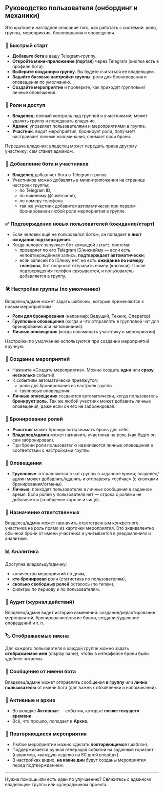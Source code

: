 ## Руководство пользователя (онбординг и механики)

Это краткое и наглядное описание того, как работать с системой: роли, группы, мероприятия, бронирования и оповещения.

### 🚀 Быстрый старт
- **Добавьте бота** в вашу Telegram‑группу.
- **Откройте мини‑приложение (портал)** через Telegram (кнопка есть в профиле бота).
- **Выберите созданную группу**. Вы будете считаться ее владельцем.
- **Задайте базовые настройки группы**: роли для бронирования и оповещения по умолчанию.
- **Создайте мероприятие** и проверьте, как приходят групповые/личные оповещения.

### 👤 Роли и доступ
- **Владелец**: полный контроль над группой и участниками; может удалять группу и передавать владение.
- **Админ**: управляет пользователями и мероприятиями в группе.
- **Участник**: видит мероприятия, бронирует роли, получает/настраивает личные напоминания, снимает свои брони.

Передача владения: владелец может передать права другому участнику; сам станет админом.

### 🤖 Добавление бота и участников
- **Владелец** добавляет бота в Telegram‑группу.
- Участников можно добавлять в мини‑приложении на странице настроек группы:
  - по Telegram ID,
  - по никнейму (@username),
  - по номеру телефона.
  - так же участник добавится автоматически при первом бронировании любой роли мерпориятия в группе.

### ✅ Подтверждение новых пользователей (ожидание/старт)
- Если человек ещё не пользовался ботом, он попадает в **лист ожидания подтверждения**.
- Когда человек запускает бот командой `/start`, система:
  - проверяет по его Telegram ID/никнейму — если есть неподтверждённая запись, **подтверждает автоматически**;
  - если записей по ID/нику нет, но есть **ожидание по номеру телефона**, бот попросит отправить номер (кнопкой). После подтверждения телефон связывается, и пользователь добавляется в группу.

### 🛠 Настройки группы (по умолчанию)
Владелец/админ может задать шаблоны, которые применяются к новым мероприятиям:
- **Роли для бронирования** (например: Ведущий, Техник, Оператор).
- **Групповые оповещения** (когда и что отправлять в групповой чат для бронирования или напоминания).
- **Личные оповещения** (когда напоминать участнику о мероприятии).

Настройки по умолчанию используются при создании мероприятий вручную.

### 📅 Создание мероприятий
- Нажмите «Создать мероприятие». Можно создать **одно** или **сразу несколько** событий.
- К событиям автоматически привяжутся:
  - роли для бронирования из настроек группы,
  - групповые оповещения.
- **Личные оповещения** создаются автоматически, когда пользователь **бронирует роль**. Так же любой участник может добавить личные оповещения, даже если он его не забронировал.

### 🎫 Бронирование ролей
- **Участник** может бронировать/снимать бронь для себя.
- **Владелец/админ** может назначить участника на роль (как будто он сам забронировал).
- При брони роли пользователю назначаются личные оповещения в соответствии с настройками группы.

### 🔔 Оповещения
- **Групповые**: отправляются в чат группы в заданное время; владелец/админ может добавлять/удалять и отправлять «сейчас» (с кнопками бронирования/отмены).
- **Личные**: приходят пользователю в личные сообщения в заданное время. Если ролей у пользователя нет — строка с ролями не добавляется (сообщение короче и чище).

### 👑 Назначение ответственных
Владелец/админ может назначить ответственным конкретного участника на роль прямо из карточки мероприятия. Это эквивалентно обычной брони от имени участника и учитывается в уведомлениях и аналитике.

### 📊 Аналитика
Доступна владельцу/админу:
- количество мероприятий по дням,
- **кто бронировал** роли (статистика по пользователям),
- **сколько свободных ролей** осталось (по типам),
- фильтры по периоду и по пользователям.

### 📜 Аудит (журнал действий)
Владелец/админ видит историю изменений: создание/редактирование мероприятий, бронирование/снятие брони, создание/удаление оповещений и т. п.

### 🏷 Отображаемые имена
Для каждого пользователя в каждой группе можно задать **отображаемое имя** (display name), чтобы в интерфейсе брони были удобнее читаемы.

### 💬 Сообщения от имени бота
Владелец/админ может отправлять сообщения **в группу** или **лично пользователю** от имени бота (для важных объявлений и напоминаний).

### 📂 Активные и архив
- Во вкладке **Активные** — события, которые **позже текущего времени**.
- Всё, что прошло, попадает в **Архив**.

### 🔁 Повторяющиеся мероприятия
- Любое мероприятие можно сделать **повторяющимся** (шаблон).
- Поддерживается ручная генерация событий на заданный горизонт (например, «каждую неделю на 60 дней вперёд»).
- В настройках видно, **на какие дни** будут созданы мероприятия перед подтверждением.

---

Нужна помощь или есть идеи по улучшению? Свяжитесь с админом/владельцем группы или суперадмином проекта.